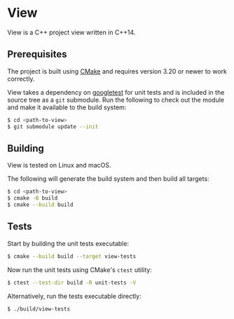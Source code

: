 # View
View is a C++ project view written in C++14.

## Prerequisites
The project is built using [CMake](https://cmake.org/) and requires version 3.20 or newer to work correctly.

View takes a dependency on [googletest](https://github.com/google/googletest) for unit tests and is included
in the source tree as a `git` submodule. Run the following to check out the module and make it available
to the build system:
```bash
$ cd <path-to-view>
$ git submodule update --init
```

## Building
View is tested on Linux and macOS.

The following will generate the build system and then build all targets:
```bash
$ cd <path-to-view>
$ cmake -B build
$ cmake --build build
```

## Tests
Start by building the unit tests executable:
```bash
$ cmake --build build --target view-tests
```

Now run the unit tests using CMake's `ctest` utility:
```bash
$ ctest --test-dir build -R unit-tests -V
```

Alternatively, run the tests executable directly:
```bash
$ ./build/view-tests
```
